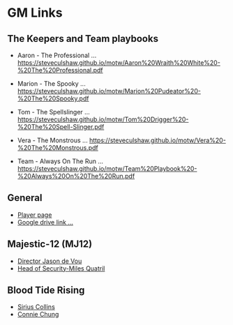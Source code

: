 # GM Links

## The Keepers and Team playbooks

* Aaron - The Professional ... <a target="_blank" href="https://steveculshaw.github.io/motw/Aaron%20Wraith%20White%20-%20The%20Professional.pdf">https://steveculshaw.github.io/motw/Aaron%20Wraith%20White%20-%20The%20Professional.pdf</a>
* Marion - The Spooky ... <a target="_blank" href="https://steveculshaw.github.io/motw/Marion%20Pudeator%20-%20The%20Spooky.pdf">https://steveculshaw.github.io/motw/Marion%20Pudeator%20-%20The%20Spooky.pdf</a>
* Tom - The Spellslinger ... <a target="_blank" href="https://steveculshaw.github.io/motw/Tom%20Drigger%20-%20The%20Spell-Slinger.pdf">https://steveculshaw.github.io/motw/Tom%20Drigger%20-%20The%20Spell-Slinger.pdf</a>
* Vera - The Monstrous ... <a target="_blank" href="https://steveculshaw.github.io/motw/Vera%20-%20The%20Monstrous.pdf">https://steveculshaw.github.io/motw/Vera%20-%20The%20Monstrous.pdf</a>

* Team - Always On The Run ... <a target="_blank" href="https://steveculshaw.github.io/motw/Team%20Playbook%20-%20Always%20On%20The%20Run.pdf">https://steveculshaw.github.io/motw/Team%20Playbook%20-%20Always%20On%20The%20Run.pdf</a>

## General

* <a target="_blank" href="https://steveculshaw.github.io/motw/Players">Player page</a>
* <a target="_blank" href="https://drive.google.com/drive/folders/1NTVagRXoWiSuQM-pejbHz0ReHImno9_-"> Google drive link ... </a>

## Majestic-12 (MJ12)

* <a target="_blank" href="https://steveculshaw.github.io/motw/images/monster-Director-Jason-De-Vou.html">Director Jason de Vou</a>
* <a target="_blank" href="https://steveculshaw.github.io/motw/images/monster-Head-of-Security-Miles-Quatril.html">Head of Security-Miles Quatril</a>

## Blood Tide Rising

* <a target="_blank" href="https://steveculshaw.github.io/motw/images/motw-npc-sirius-collins-b&w.html">Sirius Collins</a>
* <a target="_blank" href="https://steveculshaw.github.io/motw/images/motw-npc-connie-chung-b&w.html">Connie Chung</a>
